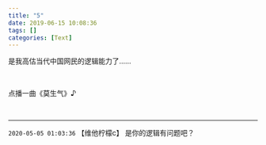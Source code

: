 ```yaml
---
title: "5"
date: 2019-06-15 10:08:36
tags: []
categories: [Text]
---
```


<p dir="ltr"  >是我高估当代中国网民的逻辑能力了……</p> 
<br /> 
<p dir="ltr"  >点播一曲《莫生气》♪</p> 
<br />

<!-- more -->

---

`2020-05-05 01:03:36` 【维他柠檬c】 是你的逻辑有问题吧？
